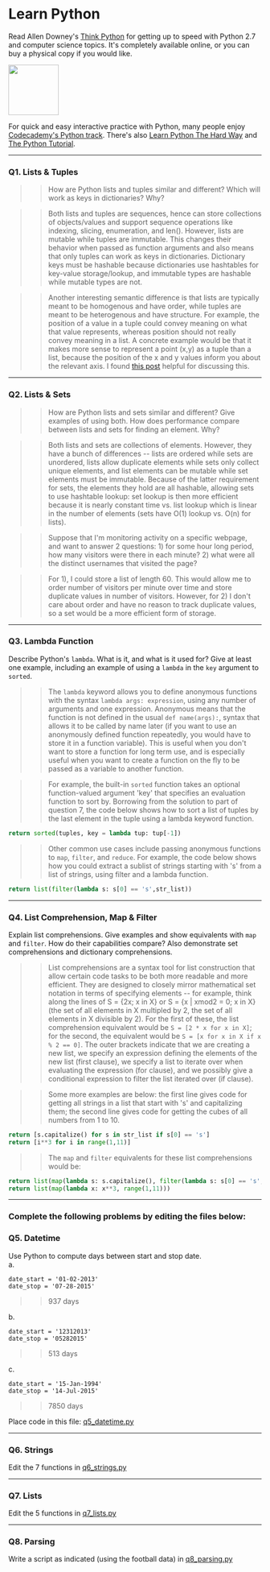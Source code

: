 # Learn Python

Read Allen Downey's [Think Python](http://www.greenteapress.com/thinkpython/) for getting up to speed with Python 2.7 and computer science topics. It's completely available online, or you can buy a physical copy if you would like.

<a href="http://www.greenteapress.com/thinkpython/"><img src="img/think_python.png" style="width: 100px;" target="_blank"></a>

For quick and easy interactive practice with Python, many people enjoy [Codecademy's Python track](http://www.codecademy.com/en/tracks/python). There's also [Learn Python The Hard Way](http://learnpythonthehardway.org/book/) and [The Python Tutorial](https://docs.python.org/2/tutorial/).

---

### Q1. Lists &amp; Tuples

>> How are Python lists and tuples similar and different? Which will work as keys in dictionaries? Why?

>> Both lists and tuples are sequences, hence can store collections of objects/values and support sequence operations like indexing, slicing, enumeration, and len(). However, lists are mutable while tuples are immutable. This changes their behavior when passed as function arguments and also means that only tuples can work as keys in dictionaries. Dictionary keys must be hashable because dictionaries use hashtables for key-value storage/lookup, and immutable types are hashable while mutable types are not.

>> Another interesting semantic difference is that lists are typically meant to be homogenous and have order, while tuples are meant to be heterogenous and have structure. For example, the position of a value in a tuple could convey meaning on what that value represents, whereas position should not really convey meaning in a list. A concrete example would be that it makes more sense to represent a point (x,y) as a tuple than a list, because the position of the x and y values inform you about the relevant axis. I found [this post](http://news.e-scribe.com/397) helpful for discussing this.  

---

### Q2. Lists &amp; Sets

>> How are Python lists and sets similar and different? Give examples of using both. How does performance compare between lists and sets for finding an element. Why?

>> Both lists and sets are collections of elements. However, they have a bunch of differences -- lists are ordered while sets are unordered, lists allow duplicate elements while sets only collect unique elements, and list elements can be mutable while set elements must be immutable. Because of the latter requirement for sets, the elements they hold are all hashable, allowing sets to use hashtable lookup: set lookup is then more efficient because it is nearly constant time vs. list lookup which is linear in the number of elements (sets have O(1) lookup vs. O(n) for lists).

>> Suppose that I'm monitoring activity on a specific webpage, and want to answer 2 questions: 1) for some hour long period, how many visitors were there in each minute? 2) what were all the distinct usernames that visited the page? 

>> For 1), I could store a list of length 60. This would allow me to order number of visitors per minute over time and store duplicate values in number of visitors. However, for 2) I don't care about order and have no reason to track duplicate values, so a set would be a more efficient form of storage.  

---

### Q3. Lambda Function

Describe Python's `lambda`. What is it, and what is it used for? Give at least one example, including an example of using a `lambda` in the `key` argument to `sorted`.

>> The `lambda` keyword allows you to define anonymous functions with the syntax `lambda args: expression`, using any number of arguments and one expression. Anonymous means that the function is not defined in the usual `def name(args):`, syntax that allows it to be called by name later (if you want to use an anonymously defined function repeatedly, you would have to store it in a function variable). This is useful when you don't want to store a function for long term use, and is especially useful when you want to create a function on the fly to be passed as a variable to another function.

>> For example, the built-in `sorted` function takes an optional function-valued argument 'key' that specifies an evaluation function to sort by. Borrowing from the solution to part of question 7, the code below shows how to sort a list of tuples by the last element in the tuple using a lambda keyword function.   

```python
return sorted(tuples, key = lambda tup: tup[-1])
```

>> Other common use cases include passing anonymous functions to `map`, `filter`, and `reduce`. For example, the code below shows how you could extract a sublist of strings starting with 's' from a list of strings, using filter and a lambda function.

```python
return list(filter(lambda s: s[0] == 's',str_list)) 
```

---

### Q4. List Comprehension, Map &amp; Filter

Explain list comprehensions. Give examples and show equivalents with `map` and `filter`. How do their capabilities compare? Also demonstrate set comprehensions and dictionary comprehensions.

>> List comprehensions are a syntax tool for list construction that allow certain code tasks to be both more readable and more efficient. They are designed to closely mirror mathematical set notation in terms of specifying elements -- for example, think along the lines of S = {2x; x in X} or S = {x | xmod2 = 0; x in X} (the set of all elements in X multipled by 2, the set of all elements in X divisible by 2). For the first of these, the list comprehension equivalent would be `S = [2 * x for x in X]`; for the second, the equivalent would be `S = [x for x in X if x % 2 == 0]`. The outer brackets indicate that we are creating a new list, we specify an expression defining the elements of the new list (first clause), we specify a list to iterate over when evaluating the expression (for clause), and we possibly give a conditional expression to filter the list iterated over (if clause). 

>> Some more examples are below: the first line gives code for getting all strings in a list that start with 's' and capitalizing them; the second line gives code for getting the cubes of all numbers from 1 to 10.

```python
return [s.capitalize() for s in str_list if s[0] == 's']
return [i**3 for i in range(1,11)]
```
>> The `map` and `filter` equivalents for these list comprehensions would be:

```python
return list(map(lambda s: s.capitalize(), filter(lambda s: s[0] == 's',str_list)))
return list(map(lambda x: x**3, range(1,11)))
```

---

### Complete the following problems by editing the files below:

### Q5. Datetime
Use Python to compute days between start and stop date.   
a.  

```
date_start = '01-02-2013'    
date_stop = '07-28-2015'
```

>> 937 days


b.  
```
date_start = '12312013'  
date_stop = '05282015'  
```

>> 513 days

c.  
```
date_start = '15-Jan-1994'      
date_stop = '14-Jul-2015'  
```

>> 7850 days

Place code in this file: [q5_datetime.py](python/q5_datetime.py)

---

### Q6. Strings
Edit the 7 functions in [q6_strings.py](python/q6_strings.py)

---

### Q7. Lists
Edit the 5 functions in [q7_lists.py](python/q7_lists.py)

---

### Q8. Parsing
Write a script as indicated (using the football data) in [q8_parsing.py](python/q8_parsing.py)






